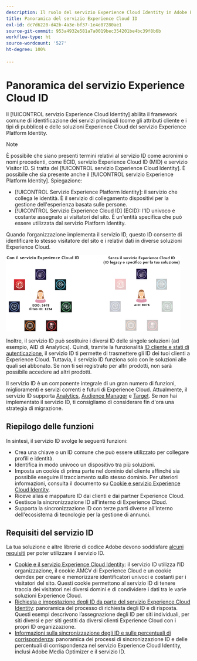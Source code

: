 ```yaml
---
description: Il ruolo del servizio Experience Cloud Identity in Adobe Experience Cloud.
title: Panoramica del servizio Experience Cloud ID
exl-id: dc7d6220-d42b-4a3e-bf37-1e4e87280ae1
source-git-commit: 953a4932e581a7a0019bec354201be4bc39f8b6b
workflow-type: ht
source-wordcount: '527'
ht-degree: 100%

---
```


# Panoramica del servizio Experience Cloud ID

Il [!UICONTROL servizio Experience Cloud Identity] abilita il framework comune di identificazione dei servizi principali (come gli attributi cliente e i tipi di pubblico) e delle soluzioni Experience Cloud del servizio Experience Platform Identity.

>[!NOTE]
>
> È possibile che siano presenti termini relativi al servizio ID come acronimi o nomi precedenti, come ECID, servizio Experience Cloud ID (MID) e servizio Visitor ID. Si tratta del [!UICONTROL servizio Experience Cloud Identity]. È possibile che sia presente anche il [!UICONTROL servizio Experience Platform Identity]. Spiegazione:

* [!UICONTROL Servizio Experience Platform Identity]: il servizio che collega le identità. È il servizio di collegamento dispositivi per la gestione dell&#39;esperienza basata sulle persone.
* [!UICONTROL Servizio Experience Cloud ID] (ECID): l&#39;ID univoco e costante assegnato ai visitatori del sito. È un&#39;entità specifica che può essere utilizzata dal servizio Platform Identity.

Quando l’organizzazione implementa il servizio ID, questo ID consente di identificare lo stesso visitatore del sito e i relativi dati in diverse soluzioni Experience Cloud.

![](assets/ecid-new.png)

Inoltre, il servizio ID può sostituire i diversi ID delle singole soluzioni (ad esempio, AID di Analytics). Quindi, tramite la funzionalità [ID cliente e stati di autenticazione](/help/reference/authenticated-state.md), il servizio ID ti permette di trasmettere gli ID dei tuoi clienti a Experience Cloud. Tuttavia, il servizio ID funziona solo con le soluzioni alle quali sei abbonato. Se non ti sei registrato per altri prodotti, non sarà possibile accedere ad altri prodotti.

Il servizio ID è un componente integrale di un gran numero di funzioni, miglioramenti e servizi correnti e futuri di Experience Cloud. Attualmente, il servizio ID supporta [Analytics](http://www.adobe.com/it/marketing-cloud/web-analytics.html), [Audience Manager](http://www.adobe.com/it/marketing-cloud/data-management-platform.html) e [Target](http://www.adobe.com/it/marketing-cloud/testing-targeting.html). Se non hai implementato il servizio ID, ti consigliamo di considerare fin d&#39;ora una strategia di migrazione.

## Riepilogo delle funzioni

In sintesi, il servizio ID svolge le seguenti funzioni:

* Crea una chiave o un ID comune che può essere utilizzato per collegare profili e identità.
* Identifica in modo univoco un dispositivo tra più soluzioni.
* Imposta un cookie di prima parte nel dominio del cliente affinché sia possibile eseguire il tracciamento sullo stesso dominio. Per ulteriori informazioni, consulta il documento su [Cookie e servizio Experience Cloud Identity](./cookies.md).
* Riceve alias e mappature ID dai clienti e dai partner Experience Cloud.
* Gestisce la sincronizzazione ID all&#39;interno di Experience Cloud.
* Supporta la sincronizzazione ID con terze parti diverse all&#39;interno dell&#39;ecosistema di tecnologie per la gestione di annunci.

## Requisiti del servizio ID

La tua soluzione e altre librerie di codice Adobe devono soddisfare [alcuni requisiti](/help/reference/requirements.md) per poter utilizzare il servizio ID.

* [Cookie e il servizio Experience Cloud Identity](cookies.md): il servizio ID utilizza l’ID organizzazione, il cookie AMCV di Experience Cloud e un cookie demdex per creare e memorizzare identificatori univoci e costanti per i visitatori del sito. Questi cookie permettono al servizio ID di tenere traccia dei visitatori nei diversi domini e di condividere i dati tra le varie soluzioni Experience Cloud.
* [Richiesta e impostazione degli ID da parte del servizio Experience Cloud Identity](id-request.md): panoramica del processo di richiesta degli ID e di risposta. Questi esempi descrivono l’assegnazione degli ID per siti individuali, per siti diversi e per siti gestiti da diversi clienti Experience Cloud con i propri ID organizzazione.
* [Informazioni sulla sincronizzazione degli ID e sulle percentuali di corrispondenza](match-rates.md): panoramica dei processi di sincronizzazione ID e delle percentuali di corrispondenza nel servizio Experience Cloud Identity, inclusi Adobe Media Optimizer e il servizio ID.
